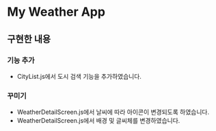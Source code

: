 # My Weather App

## 구현한 내용

### 기능 추가
- CityList.js에서 도시 검색 기능을 추가하였습니다.

### 꾸미기
- WeatherDetailScreen.js에서 날씨에 따라 아이콘이 변경되도록 하였습니다.
- WeatherDetailScreen.js에서 배경 및 글씨체를 변경하였습니다.

